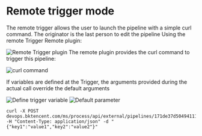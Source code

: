 # Remote trigger mode
The remote trigger allows the user to launch the pipeline with a simple curl command. The originator is the last person to edit the pipeline
Using the remote Trigger Remote plugin:

![Remote Trigger plugin](../../../.gitbook/assets/image-trigger-remote-plugin.png)
The remote plugin provides the curl command to trigger this pipeline:

![curl command](../../../.gitbook/assets/image-trigger-remote-url.png)

If variables are defined at the Trigger, the arguments provided during the actual call override the default arguments

![Define trigger variable](../../../.gitbook/assets/image-trigger-remote-vars.png)
![Default parameter](../../../.gitbook/assets/image-trigger-remote-vars-url.png)

```
curl -X POST devops.bktencent.com/ms/process/api/external/pipelines/171de37d50494111ae03a9b8c291f9b1/build -H "Content-Type: application/json" -d "{"key1":"value1","key2":"value2"}"
```
